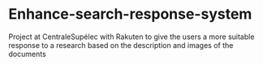 # Enhance-search-response-system
Project at CentraleSupélec with Rakuten to give the users a more suitable response to a research based on the description and images of the documents
